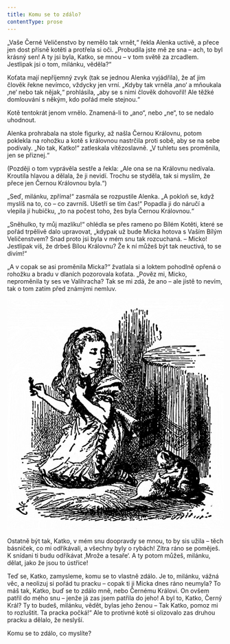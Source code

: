 ```yaml
---
title: Komu se to zdálo?
contentType: prose
---
```


<section>

„Vaše Černé Veličenstvo by nemělo tak vrnět,“ řekla Alenka uctivě, a přece jen dost přísně kotěti a protřela si oči. „Probudila jste mě ze sna – ach, to byl krásný sen! A ty jsi byla, Katko, se mnou – v tom světě za zrcadlem. Jestlipak jsi o tom, milánku, věděla?“

</section>

<section>

Koťata mají nepříjemný zvyk (tak se jednou Alenka vyjádřila), že ať jim člověk řekne nevímco, vždycky jen vrní. „Kdyby tak vrněla ‚ano‘ a mňoukala ‚ne‘ nebo tak nějak,“ prohlásila, „aby se s nimi člověk dohovořil! Ale těžké domlouvání s někým, kdo pořád mele stejnou.“

Kotě tentokrát jenom vrnělo. Znamená-li to „ano“, nebo „ne“, to se nedalo uhodnout.

Alenka prohrabala na stole figurky, až našla Černou Královnu, potom poklekla na rohožku a kotě s královnou nastrčila proti sobě, aby se na sebe podívaly. „No tak, Katko!“ zatleskala vítězoslavně. „V tuhletu ses proměnila, jen se přiznej.“

(Později o tom vyprávěla sestře a řekla: „Ale ona se na Královnu nedívala. Kroutila hlavou a dělala, že ji nevidí. Trochu se styděla, tak si myslím, že přece jen Černou Královnou byla.“)

„Seď, milánku, zpříma!“ zasmála se rozpustile Alenka. „A pokloň se, když myslíš na to, co – co zavrníš. Ušetří se tím čas!“ Popadla ji do náručí a vlepila jí hubičku, „to na počest toho, žes byla Černou Královnou.“

„Sněhulko, ty můj mazlíku!“ ohlédla se přes rameno po Bílém Kotěti, které se pořád trpělivě dalo upravovat, „kdypak už bude Micka hotova s Vaším Bílým Veličenstvem? Snad proto jsi byla v mém snu tak rozcuchaná. – Micko! Jestlipak víš, že drbeš Bílou Královnu? Že k ní můžeš být tak neuctivá, to se divím!“

„A v copak se asi proměnila Micka?“ žvatlala si a loktem pohodlně opřená o rohožku a bradu v dlaních pozorovala koťata. „Pověz mi, Micko, neproměnila ty ses ve Valihracha? Tak se mi zdá, že ano – ale jistě to nevím, tak o tom zatím před známými nemluv.

</section>


<section>

![alenka_080](./resources/alenka_080.jpg)

</section>

<section>

Ostatně být tak, Katko, v mém snu doopravdy se mnou, to by sis užila – těch básniček, co mi odříkávali, a všechny byly o rybách! Zítra ráno se poměješ. K snídani ti budu odříkávat ‚Mrože a tesaře‘. A ty potom můžeš, milánku, dělat, jako že jsou to ústřice!

Teď se, Katko, zamysleme, komu se to vlastně zdálo. Je to, milánku, vážná věc, a neolizuj si pořád tu pracku – copak ti ji Micka dnes ráno neumyla? To máš tak, Katko, buď se to zdálo mně, nebo Černému Královi. On ovšem patřil do mého snu – jenže já zas jsem patřila do jeho! A byl to, Katko, Černý Král? Ty to budeš, milánku, vědět, bylas jeho ženou – Tak Katko, pomoz mi to rozluštit. Ta pracka počká!“ Ale to protivné kotě si olizovalo zas druhou pracku a dělalo, že neslyší.

Komu se to zdálo, co myslíte?

</section>
